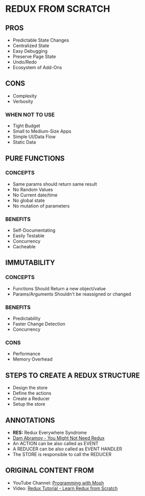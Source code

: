 # REDUX FROM SCRATCH

## PROS

  * Predictable State Changes
  * Centralized State
  * Easy Debugging
  * Preserve Page State
  * Undo/Redo
  * Ecosystem of Add-Ons

## CONS

  * Complexity
  * Verbosity

### WHEN NOT TO USE

  * Tight Budget
  * Small to Medium-Size Apps
  * Simple UI/Data Flow
  * Static Data

## PURE FUNCTIONS

### CONCEPTS

  * Same params should return same result
  * No Random Values
  * No Current date/time
  * No global state
  * No mutation of parameters

### BENEFITS

  * Self-Documentating
  * Easily Testable
  * Concurrency
  * Cacheable

## IMMUTABILITY

### CONCEPTS

  * Functions Should Return a new object/value
  * Params/Arguments Shouldn't be reassigned or changed

### BENEFITS

  * Predictability
  * Faster Change Detection
  * Concurrency

### CONS

  * Performance
  * Memory Overhead

## STEPS TO CREATE A REDUX STRUCTURE

  * Design the store
  * Define the actions
  * Create a Reducer
  * Setup the store

## ANNOTATIONS

  * **RES:** Redux Everywhere Syndrome
  * [Dam Abramov - You Might Not Need Redux](https://medium.com/@dan_abramov/you-might-not-need-redux-be46360cf367)
  * An ACTION can be also called as EVENT
  * A REDUCER can be also called as EVENT HANDLER
  * The STORE is responsible to call the REDUCER

## ORIGINAL CONTENT FROM

  * YouTube Channel: [Programming with Mosh](https://www.youtube.com/channel/UCWv7vMbMWH4-V0ZXdmDpPBA)
  * Video: [Redux Tutorial - Learn Redux from Scratch](https://www.youtube.com/watch?v=poQXNp9ItL4)